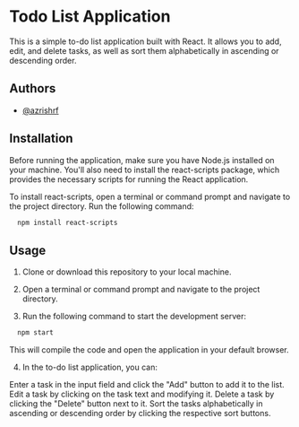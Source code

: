 # Todo List Application

This is a simple to-do list application built with React. It allows you to add, edit, and delete tasks, as well as sort them alphabetically in ascending or descending order.

## Authors

-   [@azrishrf](https://www.github.com/azrishrf)

## Installation

Before running the application, make sure you have Node.js installed on your machine. You'll also need to install the react-scripts package, which provides the necessary scripts for running the React application.

To install react-scripts, open a terminal or command prompt and navigate to the project directory. Run the following command:

```bash
  npm install react-scripts
```

## Usage

1. Clone or download this repository to your local machine.

2. Open a terminal or command prompt and navigate to the project directory.

3. Run the following command to start the development server:

```bash
  npm start
```

This will compile the code and open the application in your default browser.

4. In the to-do list application, you can:

Enter a task in the input field and click the "Add" button to add it to the list.
Edit a task by clicking on the task text and modifying it.
Delete a task by clicking the "Delete" button next to it.
Sort the tasks alphabetically in ascending or descending order by clicking the respective sort buttons.
